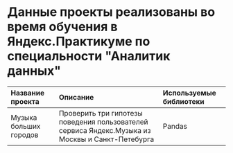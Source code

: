 # Данные проекты реализованы во время обучения в Яндекс.Практикуме по специальности "Аналитик данных"
| Название проекта | Описание | Используемые библиотеки | 
| :---------------------- | :---------------------- | :---------------------- |
| Музыка больших городов | Проверить три гипотезы поведения пользователей сервиса Яндекс.Музыка из Москвы и Санкт-Петебурга | Pandas |
